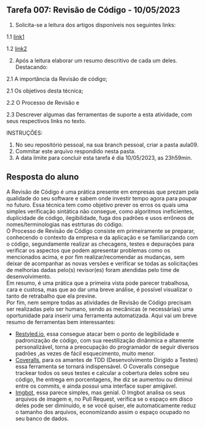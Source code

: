 ## Tarefa 007: Revisão de Código - 10/05/2023

1. Solicita-se a leitura dos artigos disponíveis nos seguintes links:

  1.1 [link1](https://appmaster.io/pt/blog/revisoes-de-codigo)

  1.2 [link2](https://medium.com/codigorefinado/code-review-revis%C3%A3o-de-c%C3%B3digo-pode-ser-automatizada-ba5f25882774)

2. Após a leitura elaborar um resumo descritivo de cada um deles. Destacando:

  2.1 A importância da Revisão de código;

  2.1 Os objetivos desta técnica;

  2.2 O Processo de Revisão e

  2.3 Descrever algumas das ferramentas de suporte a esta atividade, com seus respectivos links no texto.   

INSTRUÇÕES:

1. No seu repositório pessoal, na sua branch pessoal, criar a pasta aula09.
2. Commitar este arquivo respondido nesta pasta.
3. A data limite para concluir esta tarefa é dia 10/05/2023, as 23h59min.

</DIV/>


## Resposta do aluno
A Revisão de Código é uma prática presente em empresas que prezam pela qualidade do seu software e sabem onde investir tempo agora para poupar no futuro. Essa técnica tem como objetivo prever os erros os quais uma simples verificação sintática não consegue, como algoritmos ineficientes, duplicidade de código, ilegibilidade, fuga dos padrões e usos errôneos de nomes/terminologias nas estrturas do código.<br>
O Processo de Revisão de Código consiste em primeiramente se preparar, conhecendo o contexto da empresa e da aplicação e se familiarizando com o código, segundamente realizar as checagens, testes e depurações para verificar os aspectos que podem apresentar problemas como os mencionados acima, e por fim realizar/recomendar as mudanças, sem deixar de acompanhar as novas versões e verificar se todas as solicitações de melhorias dadas pelo(s) revisor(es) foram atendidas pelo time de desenvolvimento.<br>
Em resumo, é uma prática que a primeira vista pode parecer trabalhosa, cara e custosa, mas que ao dar uma breve análise, é possível visualizar o tanto de retrabalho que ela previne.<br>
Por fim, nem sempre todas as atividades de Revisão de Código precisam ser realizadas pelo ser humano, sendo as mecânicas (e necessárias) uma oportunidade para inserir uma ferramenta automatizada. Aqui vai um breve resumo de ferramentas bem interessantes:<br>
- [Restyled.io](https://github.com/marketplace/restyled-io), essa consegue atacar bem o ponto de legibilidade e padronização de código, com sua reestilização dinânmica e altamente personalizável, torna a preocupação do programador de seguir diversos padrões ,as vezes de fácil esquecimento, muito menor.
- [Coveralls](https://github.com/marketplace/coveralls), para os amantes de TDD (Desenvolvimento Dirigido a Testes) essa ferramenta se tornará indispensável. O Coveralls consegue trackear todos os seus testes e calcular a cobertura deles sobre seu código, lhe entrega em porcentagens, lhe diz se aumentou ou diminui entre os commits, e ainda possui uma interface super amigável.
- [Imgbot](https://github.com/marketplace/imgbot), essa parece simples, mas genial. O Imgbot analisa os seus arquivos de imagem e, no Pull Request, verifica se o espaço em disco deles pode ser diminuído, e se você quiser, ele automaticamente reduz o tamanho dos arquivos, economizando assim o espaço ocupado no seu banco de dados.



